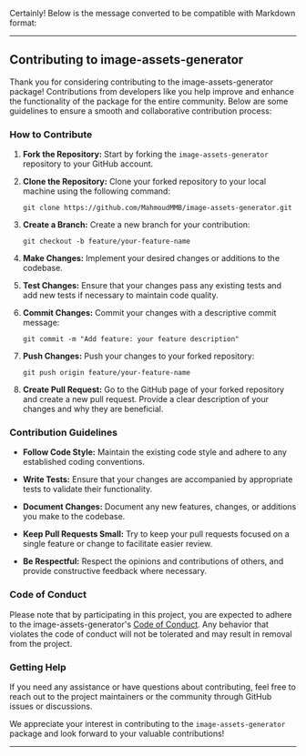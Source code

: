 Certainly! Below is the message converted to be compatible with Markdown format:

---

## Contributing to image-assets-generator

Thank you for considering contributing to the image-assets-generator package! Contributions from developers like you help improve and enhance the functionality of the package for the entire community. Below are some guidelines to ensure a smooth and collaborative contribution process:

### How to Contribute

1. **Fork the Repository:** Start by forking the `image-assets-generator` repository to your GitHub account.

2. **Clone the Repository:** Clone your forked repository to your local machine using the following command:
   ```
   git clone https://github.com/MahmoudMMB/image-assets-generator.git
   ```

3. **Create a Branch:** Create a new branch for your contribution:
   ```
   git checkout -b feature/your-feature-name
   ```

4. **Make Changes:** Implement your desired changes or additions to the codebase.

5. **Test Changes:** Ensure that your changes pass any existing tests and add new tests if necessary to maintain code quality.

6. **Commit Changes:** Commit your changes with a descriptive commit message:
   ```
   git commit -m "Add feature: your feature description"
   ```

7. **Push Changes:** Push your changes to your forked repository:
   ```
   git push origin feature/your-feature-name
   ```

8. **Create Pull Request:** Go to the GitHub page of your forked repository and create a new pull request. Provide a clear description of your changes and why they are beneficial.

### Contribution Guidelines

- **Follow Code Style:** Maintain the existing code style and adhere to any established coding conventions.

- **Write Tests:** Ensure that your changes are accompanied by appropriate tests to validate their functionality.

- **Document Changes:** Document any new features, changes, or additions you make to the codebase.

- **Keep Pull Requests Small:** Try to keep your pull requests focused on a single feature or change to facilitate easier review.

- **Be Respectful:** Respect the opinions and contributions of others, and provide constructive feedback where necessary.

### Code of Conduct

Please note that by participating in this project, you are expected to adhere to the image-assets-generator's [Code of Conduct](CODE_OF_CONDUCT.md). Any behavior that violates the code of conduct will not be tolerated and may result in removal from the project.

### Getting Help

If you need any assistance or have questions about contributing, feel free to reach out to the project maintainers or the community through GitHub issues or discussions.

We appreciate your interest in contributing to the `image-assets-generator` package and look forward to your valuable contributions!

---
